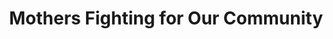 ---
pid: ch455
title: Mothers Fighting for Our Community
location_transcription: Germantown (Vernon Park?)
coordinates: "[-75.176641815591, 40.035546984151]"
zipcode: '17501'
gen_neighborhood: 
neighborhood: 
outside_phl: 'Akron PA '
age: '45'
age_range: 40-49
instagram: 
image_file_name: ch_455.jpg
proposal_transcription: |-
  -Highlight the invisible work of mothers in the face of
  --mass incarceration
  --workforce/welfare reform
  --criminalization of poverty
  --child snatching by the foster care industry
  in holding our communities together
  -Focus on one or several moth
topic: Neighborhoods,Social Justice,Women
topic_summary: 0, 0, 0
type: Other No Form
keywords_other: 
credit: Eric Goretsen
image_labels: 
twitter: 
facebook: 
permalink: "/monuments/ch455/"
layout: item-page
---